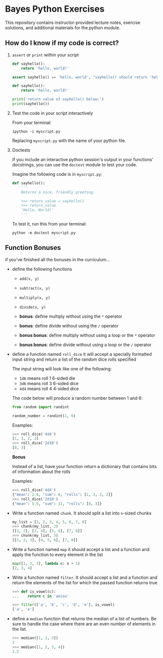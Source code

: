# Bayes Python Exercises

This repository contains instructor-provided lecture notes, exercise solutions,
and additional materials for the python module.

## How do I know if my code is correct?

1. `assert` or `print` within your script

    ```python
    def sayhello():
        return 'hello, world!'

    assert sayhello() == 'hello, world', "sayhello() should return 'hello, world!'"
    ```

    ```python
    def sayhello():
        return 'hello, world!'

    print('return value of sayhello() below:')
    print(sayhello())
    ```

1. Test the code in your script interactively

    From your terminal:

    ```
    ipython -i myscript.py
    ```

    Replacing `myscript.py` with the name of your python file.

1. Doctests

    If you include an interactive python session's output in your functions'
    docstrings, you can use the `doctest` module to test your code.

    Imagine the following code is in `myscript.py`:

    ```python
    def sayhello():
        '''
        Returns a nice, friendly greeting.

        >>> return_value = sayhello()
        >>> return_value
        'Hello, World!'
        '''
    ```

    To test it, run this from your terminal:

    ```
    python -m doctest myscript.py
    ```

## Function Bonuses

if you've finished all the bonuses in the curriculum...

- define the following functions

    - `add(x, y)`
    - `subtract(x, y)`
    - `multiply(x, y)`
    - `divide(x, y)`

    - **bonus**: define multiply without using the `*` operator
    - **bonus**: define divide without using the `/` operator
    - **bonus bonus**: define multiply without using a loop or the `*` operator
    - **bonus bonus**: define divide without using a loop or the `/` operator

- define a function named `roll_dice` it will accept a specially formatted input
  string and return a list of the random dice rolls specified

    The input string will look like one of the following:

    - `1d6` means roll 1 6-sided die
    - `3d6` means roll 3 6-sided dice
    - `4d4` means roll 4 4-sided dice

    The code below will produce a random number between 1 and 6:

    ```python
    from random import randint

    random_number = randint(1, 6)
    ```

    Examples:

    ```python
    >>> roll_dice('4d4')
    [1, 3, 2, 2]
    >>> roll_dice('2d10')
    [8, 3]
    ```

    **Bonus**

    Instead of a list, have your function return a dictionary that contains bits
    of information about the rolls

    Examples:

    ```python
    >>> roll_dice('4d4')
    {"mean": 2.0, "sum": 8, "rolls": [1, 3, 2, 2]}
    >>> roll_dice('2d10')
    {"mean": 5.5, "sum": 11, "rolls": [8, 3]}
    ```

- Write a function named `chunk`. It should split a list into `n`-sized chunks

    ```python
    my_list = [1, 2, 3, 4, 5, 6, 7, 8]
    >>> chunk(my_list, 2)
    [[1, 2], [3, 4], [5, 6], [7, 8]]
    >>> chunk(my_list, 3)
    [[1, 2, 3], [4, 5, 6], [7, 8]]
    ```

- Write a function named `map` it should accept a list and a function and apply
  the function to every element in the list

    ```python
    map([1, 2, 3], lambda n: n + 1)
    [2, 3, 4]
    ```

- Write a function named `filter`. It should accept a list and a function and
  return the elements of the list for which the passed function returns true

    ```python
    >>> def is_vowel(c):
    ...    return c in 'aeiou'

    >>> filter(['a', 'b', 'c', 'd', 'e'], is_vowel)
    ['a', 'e']
    ```

- define a `median` function that returns the median of a list of numbers. Be
  sure to handle the case where there are an even number of elements in the
  list.

    ```python
    >>> median([1, 2, 3])
    2
    >>> median([1, 2, 3, 4])
    2.5
    ```
